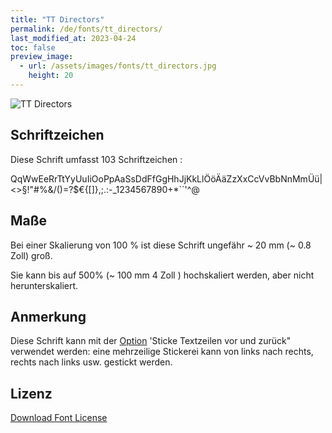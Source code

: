 ```yaml
---
title: "TT Directors"
permalink: /de/fonts/tt_directors/
last_modified_at: 2023-04-24
toc: false
preview_image:
  - url: /assets/images/fonts/tt_directors.jpg
    height: 20
---
```

![TT Directors](/assets/images/fonts/tt_directors.jpg)

## Schriftzeichen

Diese Schrift umfasst 103 Schriftzeichen :

QqWwEeRrTtYyUuIiOoPpAaSsDdFfGgHhJjKkLlÖöÄäZzXxCcVvBbNnMmÜü|<>§!"#%&/()=?$€{[]}\,;.:-_1234567890+*`´'^@

## Maße

Bei einer Skalierung von 100 % ist diese Schrift ungefähr ~ 20 mm (~ 0.8 Zoll) groß.

Sie kann bis auf 500% (~ 100 mm 4 Zoll ) hochskaliert  werden, aber nicht herunterskaliert.

## Anmerkung

Diese Schrift kann mit der [Option](https://inkstitch.org/de/docs/lettering/#optionen) 'Sticke Textzeilen vor und zurück" verwendet werden: eine mehrzeilige Stickerei kann von links nach rechts, rechts nach links usw. gestickt werden. 

## Lizenz

[Download Font License](https://github.com/inkstitch/inkstitch/tree/main/fonts/tt_directors/LICENSE)
